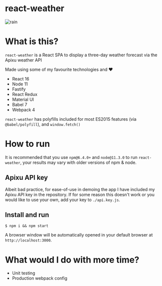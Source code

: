 # react-weather
![rain](https://i.gyazo.com/b8b696ca664a4b2a528de8d884503d77.png)

# What is this?

`react-weather` is a React SPA to display a three-day weather forecast via the Apixu weather API

Made using some of my favourite technologies and ❤️
- React 16
- Node 11
- Fastify
- React Redux
- Material UI
- Babel 7
- Webpack 4

`react-weather` has polyfills included for most ES2015 features (via `@babel/polyfill`), and `window.fetch()`

# How to run

It is recommended that you use `npm@6.4.0+` and `node@11.3.0` to run `react-weather`, your results may vary with older versions of npm & node.

## Apixu API key
Albeit bad practice, for ease-of-use in demoing the app I have included my Apixu API key in the repository. If for some reason this doesn't work or you would like to use your own, add your key to `./api.key.js`.

## Install and run
```
$ npm i && npm start
```

A browser window will be automatically opened in your default browser at `http://localhost:3000`.

# What would I do with more time?

- Unit testing
- Production webpack config
